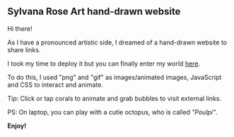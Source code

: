 ## Sylvana Rose Art hand-drawn website

Hi there!

As I have a pronounced artistic side, I dreamed of a hand-drawn website to share links.

I took my time to deploy it but you can finally enter my world [here](https://sylvanarose.art/).

To do this, I used "png" and "gif" as images/animated images, JavaScript and CSS to interact and animate.

Tip: Click or tap corals to animate and grab bubbles to visit external links.

PS: On laptop, you can play with a cutie octopus, who is called *"Poulpi"*.

**Enjoy!**
